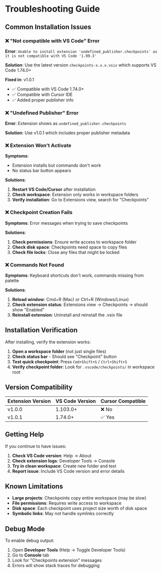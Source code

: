# Troubleshooting Guide

## Common Installation Issues

### ❌ "Not compatible with VS Code" Error

**Error**: `Unable to install extension 'undefined_publisher.checkpoints' as it is not compatible with VS Code '1.99.3'`

**Solution**: Use the latest version `checkpoints-x.x.x.vsix` which supports VS Code 1.74.0+

**Fixed in**: v1.0.1
- ✅ Compatible with VS Code 1.74.0+
- ✅ Compatible with Cursor IDE
- ✅ Added proper publisher info

### ❌ "Undefined Publisher" Error

**Error**: Extension shows as `undefined_publisher.checkpoints`

**Solution**: Use v1.0.1 which includes proper publisher metadata

### ❌ Extension Won't Activate

**Symptoms**: 
- Extension installs but commands don't work
- No status bar button appears

**Solutions**:
1. **Restart VS Code/Cursor** after installation
2. **Check workspace**: Extension only works in workspace folders
3. **Verify installation**: Go to Extensions view, search for "Checkpoints"

### ❌ Checkpoint Creation Fails

**Symptoms**: Error messages when trying to save checkpoints

**Solutions**:
1. **Check permissions**: Ensure write access to workspace folder
2. **Check disk space**: Checkpoints need space to copy files
3. **Check file locks**: Close any files that might be locked

### ❌ Commands Not Found

**Symptoms**: Keyboard shortcuts don't work, commands missing from palette

**Solutions**:
1. **Reload window**: Cmd+R (Mac) or Ctrl+R (Windows/Linux)
2. **Check extension status**: Extensions view → Checkpoints → should show "Enabled"
3. **Reinstall extension**: Uninstall and reinstall the .vsix file

## Installation Verification

After installing, verify the extension works:

1. **Open a workspace folder** (not just single files)
2. **Check status bar** - Should see "Checkpoint" button
3. **Test quick checkpoint**: Press `Cmd+Shift+S` / `Ctrl+Shift+S`
4. **Verify checkpoint folder**: Look for `.vscode/checkpoints/` in workspace root

## Version Compatibility

| Extension Version | VS Code Version | Cursor Compatible |
|------------------|-----------------|-------------------|
| v1.0.0 | 1.103.0+ | ❌ No |
| v1.0.1 | 1.74.0+ | ✅ Yes |

## Getting Help

If you continue to have issues:

1. **Check VS Code version**: Help → About
2. **Check extension logs**: Developer Tools → Console
3. **Try in clean workspace**: Create new folder and test
4. **Report issue**: Include VS Code version and error details

## Known Limitations

- **Large projects**: Checkpoints copy entire workspace (may be slow)
- **File permissions**: Requires write access to workspace
- **Disk space**: Each checkpoint uses project size worth of disk space
- **Symbolic links**: May not handle symlinks correctly

## Debug Mode

To enable debug output:

1. Open **Developer Tools** (Help → Toggle Developer Tools)
2. Go to **Console** tab
3. Look for "Checkpoints extension" messages
4. Errors will show stack traces for debugging
